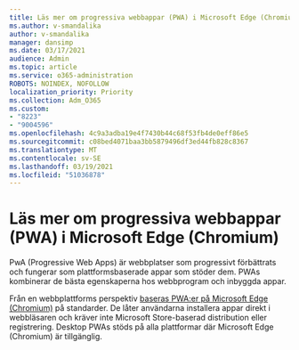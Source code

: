 ```yaml
---
title: Läs mer om progressiva webbappar (PWA) i Microsoft Edge (Chromium)
ms.author: v-smandalika
author: v-smandalika
manager: dansimp
ms.date: 03/17/2021
audience: Admin
ms.topic: article
ms.service: o365-administration
ROBOTS: NOINDEX, NOFOLLOW
localization_priority: Priority
ms.collection: Adm_O365
ms.custom:
- "8223"
- "9004596"
ms.openlocfilehash: 4c9a3adba19e4f7430b44c68f53fb4de0eff86e5
ms.sourcegitcommit: c08bed4071baa3bb5879496df3ed44fb828c8367
ms.translationtype: MT
ms.contentlocale: sv-SE
ms.lasthandoff: 03/19/2021
ms.locfileid: "51036878"
---
```

# <a name="learn-about-the-progressive-web-apps-pwas-on-microsoft-edge-chromium"></a>Läs mer om progressiva webbappar (PWA) i Microsoft Edge (Chromium)

PwA (Progressive Web Apps) är webbplatser som progressivt förbättrats och fungerar som plattformsbaserade appar som stöder dem. PWAs kombinerar de bästa egenskaperna hos webbprogram och inbyggda appar.

Från en webbplattforms perspektiv [baseras PWA:er på Microsoft Edge (Chromium)](https://docs.microsoft.com/microsoft-edge/progressive-web-apps-chromium/#pwas-on-microsoft-edge-chromium) på standarder. De låter användarna installera appar direkt i webbläsaren och kräver inte Microsoft Store-baserad distribution eller registrering. Desktop PWAs stöds på alla plattformar där Microsoft Edge (Chromium) är tillgänglig.
